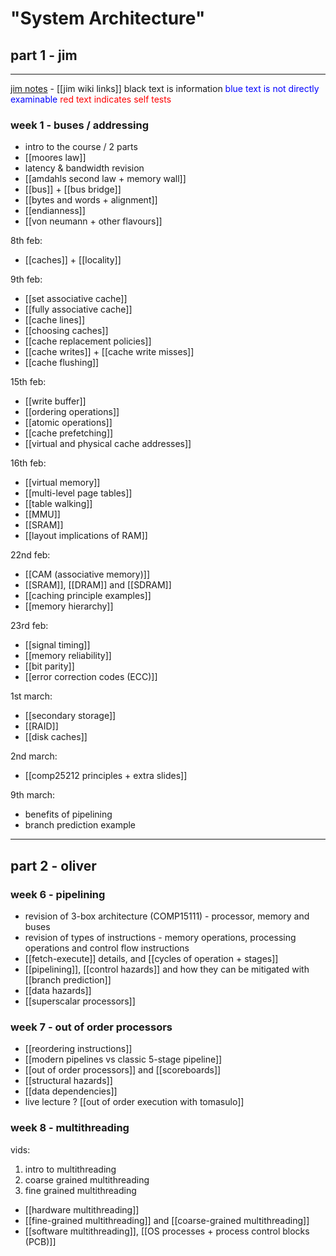 # "System Architecture"

## part 1 - jim
***
[jim notes](https://online.manchester.ac.uk/bbcswebdav/pid-13877526-dt-content-rid-132936572_1/courses/I3132-COMP-25212-1221-2SE-001895/html/intro.html) - [[jim wiki links]]
black text is information
<span style="color:blue">blue text is not directly examinable</span>
<span style="color:red">red text indicates self tests</span>

### week 1 - buses / addressing
- intro to the course / 2 parts
- [[moores law]]
- latency & bandwidth revision
- [[amdahls second law + memory wall]]
- [[bus]] + [[bus bridge]]
- [[bytes and words + alignment]]
- [[endianness]]
- [[von neumann + other flavours]]


8th feb:
- [[caches]] + [[locality]]

9th feb:
- [[set associative cache]]
- [[fully associative cache]]
- [[cache lines]]
- [[choosing caches]]
- [[cache replacement policies]]
- [[cache writes]] + [[cache write misses]]
- [[cache flushing]]

15th feb:
- [[write buffer]]
- [[ordering operations]]
- [[atomic operations]]
- [[cache prefetching]]
- [[virtual and physical cache addresses]]

16th feb:
- [[virtual memory]]
- [[multi-level page tables]]
- [[table walking]]
- [[MMU]]
- [[SRAM]]
- [[layout implications of RAM]]

22nd feb:
- [[CAM (associative memory)]]
- [[SRAM]], [[DRAM]] and [[SDRAM]]
- [[caching principle examples]]
- [[memory hierarchy]]

23rd feb:
- [[signal timing]]
- [[memory reliability]]
- [[bit parity]]
- [[error correction codes (ECC)]]

1st march:
- [[secondary storage]]
- [[RAID]]
- [[disk caches]]

2nd march:
- [[comp25212 principles + extra slides]]

9th march:
- benefits of pipelining
- branch prediction example

***

## part 2 - oliver

### week 6 - pipelining
- revision of 3-box architecture (COMP15111) - processor, memory and buses
- revision of types of instructions - memory operations, processing operations and control flow instructions
- [[fetch-execute]] details, and [[cycles of operation + stages]]
- [[pipelining]], [[control hazards]] and how they can be mitigated with [[branch prediction]]
- [[data hazards]]
- [[superscalar processors]]

### week 7 -  out of order processors
- [[reordering instructions]]
- [[modern pipelines vs classic 5-stage pipeline]]
- [[out of order processors]] and [[scoreboards]]
- [[structural hazards]]
- [[data dependencies]]
- live lecture ? [[out of order execution with tomasulo]]

### week 8 - multithreading
vids:
1. intro to multithreading
2. coarse grained multithreading
3. fine grained multithreading

- [[hardware multithreading]]
- [[fine-grained multithreading]] and [[coarse-grained multithreading]]
- [[software multithreading]], [[OS processes + process control blocks (PCB)]]